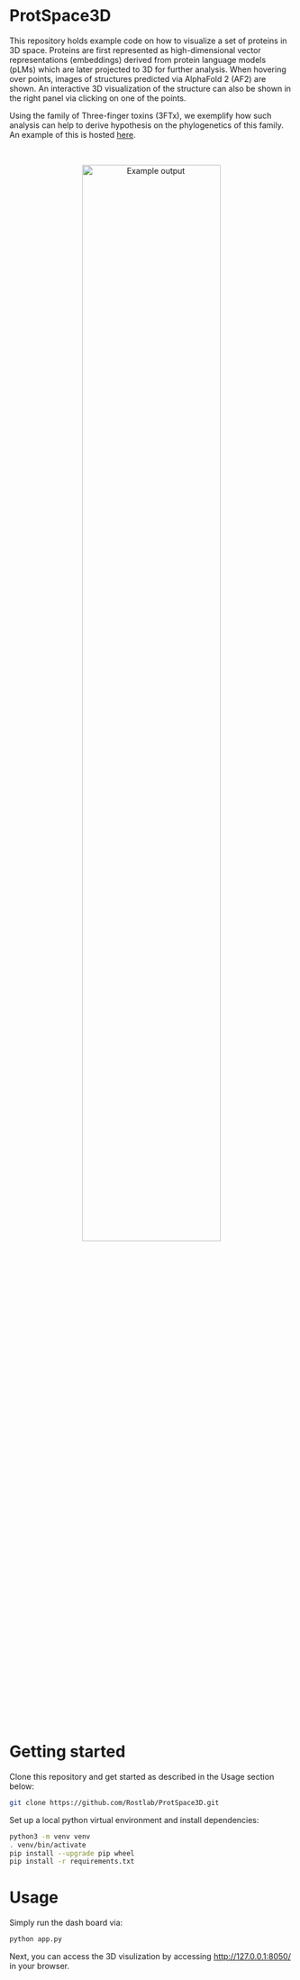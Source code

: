 # ProtSpace3D
This repository holds example code on how to visualize a set of proteins in 3D space. Proteins are first represented as high-dimensional vector representations (embeddings) derived from protein language models (pLMs) which are later projected to 3D for further analysis.
When hovering over points, images of structures predicted via AlphaFold 2 (AF2) are shown. An interactive 3D visualization of the structure can also be shown in the right panel via clicking on one of the points.

Using the family of Three-finger toxins (3FTx), we exemplify how such analysis can help to derive hypothesis on the phylogenetics of this family.
An example of this is hosted [here](http://3ftx.pythonanywhere.com/).

<br/>
<p align="center">
    <img width="70%" src="https://raw.githubusercontent.com/mheinzinger/ProtSpace3D/main/example_output.png" alt="Example output">
</p>
<br/>


# Getting started

Clone this repository and get started as described in the Usage section below:

```sh
git clone https://github.com/Rostlab/ProtSpace3D.git
```

Set up a local python virtual environment and install dependencies:

```sh
python3 -m venv venv
. venv/bin/activate
pip install --upgrade pip wheel
pip install -r requirements.txt
```


# Usage

Simply run the dash board via:
```sh
python app.py
```
Next, you can access the 3D visulization by accessing http://127.0.0.1:8050/ in your browser.

